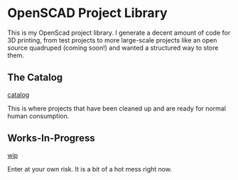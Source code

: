 # OpenSCAD Project Library

This is my OpenScad project library. I generate a decent amount of code for 3D printing, from test projects to more large-scale projects like an open source quadruped (coming soon!) and wanted a structured way to store them.

## The Catalog
[catalog](bheyer/catalog)

This is where projects that have been cleaned up and are ready for normal human consumption.

## Works-In-Progress
[wip](bheyer/wip)

Enter at your own risk. It is a bit of a hot mess right now.